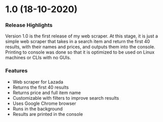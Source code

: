 # 1.0 (18-10-2020)
### Release Highlights
Version 1.0 is the first release of my web scraper. At this stage, it is just a simple web scraper that takes in a search item and return the first 40 results, with their names and prices, and outputs them into the console. Printing to console was done so that it is optimized to be used on Linux machines or CLIs with no GUIs.

### Features
- Web scraper for Lazada
- Returns the first 40 results
- Returns price and full item name
- Customizable with filters to improve search results
- Uses Google Chrome browser
- Runs in the background
- Results are printed in the console